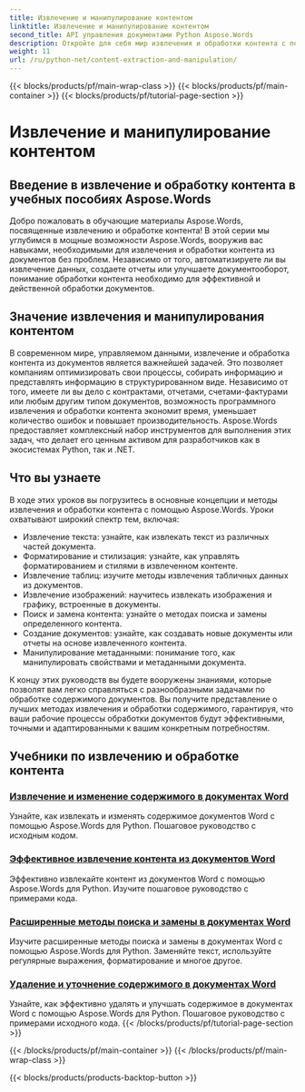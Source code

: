 ```yaml
---
title: Извлечение и манипулирование контентом
linktitle: Извлечение и манипулирование контентом
second_title: API управления документами Python Aspose.Words
description: Откройте для себя мир извлечения и обработки контента с помощью учебных пособий Aspose.Words. Узнайте, как эффективно извлекать и обрабатывать контент с помощью Python и .NET, расширяя возможности обработки документов.
weight: 11
url: /ru/python-net/content-extraction-and-manipulation/
---
```


{{< blocks/products/pf/main-wrap-class >}}
{{< blocks/products/pf/main-container >}}
{{< blocks/products/pf/tutorial-page-section >}}

# Извлечение и манипулирование контентом

## Введение в извлечение и обработку контента в учебных пособиях Aspose.Words

Добро пожаловать в обучающие материалы Aspose.Words, посвященные извлечению и обработке контента! В этой серии мы углубимся в мощные возможности Aspose.Words, вооружив вас навыками, необходимыми для извлечения и обработки контента из документов без проблем. Независимо от того, автоматизируете ли вы извлечение данных, создаете отчеты или улучшаете документооборот, понимание обработки контента необходимо для эффективной и действенной обработки документов.

## Значение извлечения и манипулирования контентом

В современном мире, управляемом данными, извлечение и обработка контента из документов является важнейшей задачей. Это позволяет компаниям оптимизировать свои процессы, собирать информацию и представлять информацию в структурированном виде. Независимо от того, имеете ли вы дело с контрактами, отчетами, счетами-фактурами или любым другим типом документов, возможность программного извлечения и обработки контента экономит время, уменьшает количество ошибок и повышает производительность. Aspose.Words предоставляет комплексный набор инструментов для выполнения этих задач, что делает его ценным активом для разработчиков как в экосистемах Python, так и .NET.

## Что вы узнаете

В ходе этих уроков вы погрузитесь в основные концепции и методы извлечения и обработки контента с помощью Aspose.Words. Уроки охватывают широкий спектр тем, включая:

- Извлечение текста: узнайте, как извлекать текст из различных частей документа.
- Форматирование и стилизация: узнайте, как управлять форматированием и стилями в извлеченном контенте.
- Извлечение таблиц: изучите методы извлечения табличных данных из документов.
- Извлечение изображений: научитесь извлекать изображения и графику, встроенные в документы.
- Поиск и замена контента: узнайте о методах поиска и замены определенного контента.
- Создание документов: узнайте, как создавать новые документы или отчеты на основе извлеченного контента.
- Манипулирование метаданными: понимание того, как манипулировать свойствами и метаданными документа.

К концу этих руководств вы будете вооружены знаниями, которые позволят вам легко справляться с разнообразными задачами по обработке содержимого документов. Вы получите представление о лучших методах извлечения и обработки содержимого, гарантируя, что ваши рабочие процессы обработки документов будут эффективными, точными и адаптированными к вашим конкретным потребностям.

## Учебники по извлечению и обработке контента
### [Извлечение и изменение содержимого в документах Word](./extract-modify-document-content/)
Узнайте, как извлекать и изменять содержимое документов Word с помощью Aspose.Words для Python. Пошаговое руководство с исходным кодом.
### [Эффективное извлечение контента из документов Word](./document-content-extraction/)
Эффективно извлекайте контент из документов Word с помощью Aspose.Words для Python. Изучите пошаговое руководство с примерами кода.
### [Расширенные методы поиска и замены в документах Word](./find-replace-documents/)
Изучите расширенные методы поиска и замены в документах Word с помощью Aspose.Words для Python. Заменяйте текст, используйте регулярные выражения, форматирование и многое другое.
### [Удаление и уточнение содержимого в документах Word](./remove-content-documents/)
Узнайте, как эффективно удалять и улучшать содержимое в документах Word с помощью Aspose.Words для Python. Пошаговое руководство с примерами исходного кода.
{{< /blocks/products/pf/tutorial-page-section >}}

{{< /blocks/products/pf/main-container >}}
{{< /blocks/products/pf/main-wrap-class >}}

{{< blocks/products/products-backtop-button >}}
